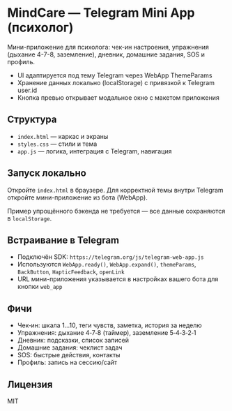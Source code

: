 # MindCare — Telegram Mini App (психолог)

Мини-приложение для психолога: чек-ин настроения, упражнения (дыхание 4-7-8, заземление), дневник, домашние задания, SOS и профиль.

- UI адаптируется под тему Telegram через WebApp ThemeParams
- Хранение данных локально (localStorage) с привязкой к Telegram user.id
- Кнопка превью открывает модальное окно с макетом приложения

## Структура
- `index.html` — каркас и экраны
- `styles.css` — стили и тема
- `app.js` — логика, интеграция с Telegram, навигация

## Запуск локально
Откройте `index.html` в браузере. Для корректной темы внутри Telegram откройте мини-приложение из бота (WebApp).

Пример упрощённого бэкенда не требуется — все данные сохраняются в `localStorage`.

## Встраивание в Telegram
- Подключён SDK: `https://telegram.org/js/telegram-web-app.js`
- Используются `WebApp.ready()`, `WebApp.expand()`, `themeParams`, `BackButton`, `HapticFeedback`, `openLink`
- URL мини-приложения указывается в настройках вашего бота для кнопки `web_app`

## Фичи
- Чек‑ин: шкала 1…10, теги чувств, заметка, история за неделю
- Упражнения: дыхание 4‑7‑8 (таймер), заземление 5‑4‑3‑2‑1
- Дневник: подсказки, список записей
- Домашние задания: чеклист задач
- SOS: быстрые действия, контакты
- Профиль: запись на сессию/сайт

## Лицензия
MIT